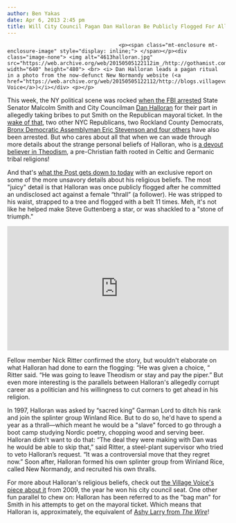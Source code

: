 ```yaml
---
author: Ben Yakas
date: Apr 6, 2013 2:45 pm
title: Will City Council Pagan Dan Halloran Be Publicly Flogged For Alleged Bribery? 
---
```


	
										<p><span class="mt-enclosure mt-enclosure-image" style="display: inline;"> </span></p><div class="image-none"> <img alt="4613halloran.jpg" src="https://web.archive.org/web/20150505122112im_/http://gothamist.com/attachments/byakas/4613halloran.jpg" width="640" height="480"> <br> <i> Dan Halloran leads a pagan ritual in a photo from the now-defunct New Normandy website (<a href="https://web.archive.org/web/20150505122112/http://blogs.villagevoice.com/runninscared/2009/10/grand_ol_pagan.php">via Voice</a>)</i></div> <p></p>

<p>This week, the NY political scene was rocked <a href="https://web.archive.org/web/20150505122112/http://gothamist.com/2013/04/02/fbi_arrests_state_sen_malcolm_smith.php">when the FBI arrested</a> State Senator Malcolm Smith and City Councilman <a href="https://web.archive.org/web/20150505122112/http://gothamist.com/tags/danhalloran">Dan Halloran</a> for their part in allegedly taking bribes to put Smith on the Republican mayoral ticket. In the <a href="https://web.archive.org/web/20150505122112/http://gothamist.com/2013/04/03/arrests_of_smith_halloran_latest_em.php#photo-1">wake of that</a>, two other NYC Republicans, two Rockland County Democrats, <a href="https://web.archive.org/web/20150505122112/http://gothamist.com/2013/04/04/bronx_assemblyman_eric_stevenson_ar.php">Bronx Democratic Assemblyman Eric Stevenson and four others</a> have also been arrested. But who cares about all that when we can wade through more details about the strange personal beliefs of Halloran, who is <a href="https://web.archive.org/web/20150505122112/http://gothamist.com/2009/11/09/pagan_councilman_explains_his_faith.php">a devout believer in Theodism</a>, a pre-Christian faith rooted in Celtic and Germanic tribal religions!</p>

<p>And that&apos;s <a href="https://web.archive.org/web/20150505122112/http://www.nypost.com/p/news/local/bribe_pol_wacky_worship_ycrs2TT6wiqSODCSmEDd6L">what the Post gets down to today</a> with an exclusive report on some of the more unsavory details about his religious beliefs. The most &quot;juicy&quot; detail is that Halloran was once publicly flogged after he committed an undisclosed act against a female &#x201C;thrall&#x201D; (a follower). He was stripped to his waist, strapped to a tree and flogged with a belt 11 times. Meh, it&apos;s not like he helped make Steve Guttenberg a star, or was shackled to a &quot;stone of triumph.&quot;</p>

<center><iframe width="512" height="288" src="https://web.archive.org/web/20150505122112if_/http://www.hulu.com/embed.html?eid=4nx2c2vjmporbqs2vu4maq" frameborder="0" scrolling="no" webkitallowfullscreen="" mozallowfullscreen="" allowfullscreen></iframe></center>

<p>Fellow member Nick Ritter confirmed the story, but wouldn&apos;t elaborate on what Halloran had done to earn the flogging: &#x201C;He was given a choice, &#x201C; Ritter said. &#x201C;He was going to leave Theodism or stay and pay the piper.&#x201D; But even more interesting is the parallels between Halloran&apos;s allegedly corrupt career as a politician and his willingness to cut corners to get ahead in his religion. </p>

<p>In 1997, Halloran was asked by &#x201C;sacred king&#x201D; Garman Lord to ditch his rank and join the splinter group Winland Rice. But to do so, he&apos;d have to spend a year as a thrall&#x2014;which meant he would be a &quot;slave&quot; forced to go through a boot camp studying Nordic poetry, chopping wood and serving beer. Halloran didn&apos;t want to do that: &#x201C;The deal they were making with Dan was he would be able to skip that,&#x201D; said Ritter, a steel-plant supervisor who tried to veto Halloran&#x2019;s request. &#x201C;It was a controversial move that they regret now.&#x201D; Soon after, Halloran formed his own splinter group from Winland Rice, called New Normandy, and recruited his own thralls.</p>

<p>For more about Halloran&apos;s religious beliefs, check out <a href="https://web.archive.org/web/20150505122112/http://blogs.villagevoice.com/runninscared/2009/10/grand_ol_pagan.php">the Village Voice&apos;s piece about it</a> from 2009, the year he won his city council seat. One other fun parallel to chew on: Halloran has been referred to as the &quot;bag man&quot; for Smith in his attempts to get on the mayoral ticket. Which means that Halloran is, approximately, the equivalent of <a href="https://web.archive.org/web/20150505122112/http://thewire.wikia.com/wiki/Damien_Lavelle_Price">Ashy Larry from <em>The Wire</em></a>!</p>					
										
									
				